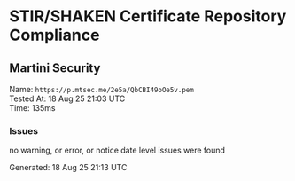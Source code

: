 # STIR/SHAKEN Certificate Repository Compliance

## Martini Security

Name: `https://p.mtsec.me/2e5a/QbCBI49oOe5v.pem`\
Tested At: 18 Aug 25 21:03 UTC\
Time: 135ms

### Issues

no warning, or error, or notice date level issues were found

Generated: 18 Aug 25 21:13 UTC